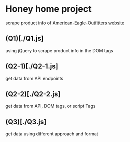 # Honey home project
scrape product info of [American-Eagle-Outfitters website](https://www.ae.com/)

## (Q1)[./Q1.js]
using jQuery to scrape product info in the DOM tags

## (Q2-1)[./Q2-1.js]
get data from API endpoints 

## (Q2-2)[./Q2-2.js]
get data from API, DOM tags, or script Tags

## (Q3)[./Q3.js]
get data using different approach and format
